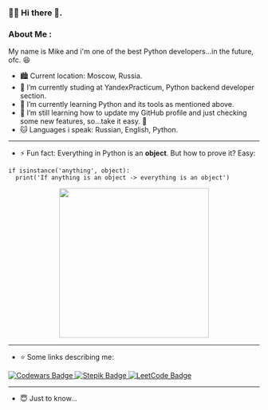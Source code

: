 ### :man_technologist: Hi there 👋. 
### About Me : 
My name is Mike and i'm one of the best Python developers...in the future, ofc. :satisfied:
- :cityscape: Current location: Moscow, Russia.
- 🔭 I’m currently studing at YandexPracticum, Python backend developer section.
- 🌱 I’m currently learning Python and its tools as mentioned above.
- 🤔 I’m still learning how to update my GitHub profile and just checking some new features, so...take it easy. :rofl:
- :cat: Languages i speak: Russian, English, Python.

---

- ⚡ Fun fact: Everything in Python is an **object**. But how to prove it? Easy:
```
if isinstance('anything', object):
  print('If anything is an object -> everything is an object')
```

<div id="header" align="center">
  <img src="https://media.giphy.com/media/VbAFrrDVGAvZu/giphy-downsized-large.gif" width="300"/>
</div>

---

- ⭐ Some links describing me:
<div id="badges">
  <a href="https://www.codewars.com/users/7IdE">
    <img src="https://img.shields.io/badge/Codewars-red?logo=codewars&logoColor=white" alt="Codewars Badge"/>
  </a>
  <a href="https://stepik.org/users/455582638">
    <img src="https://img.shields.io/badge/Stepik-black?logo=stepik&logoColor=white" alt="Stepik Badge"/>
  </a>
    <a href="https://leetcode.com/7IdE/">
    <img src="https://img.shields.io/badge/LeetCode-white?logo=leetcode&logoColor=orange" alt="LeetCode Badge"/>
  </a>
</div>

---

- 😇 Just to know...

<img src="https://komarev.com/ghpvc/?username=IHateChoosingNickNames&style=for-the-badge&color=green" alt=""/>


